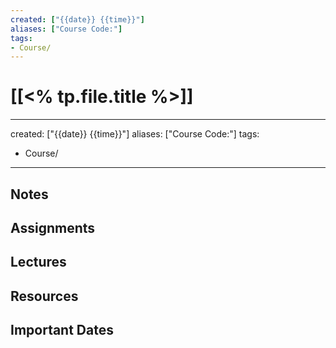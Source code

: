 ```yaml
---
created: ["{{date}} {{time}}"]
aliases: ["Course Code:"]
tags:
- Course/
---
```

# [[<% tp.file.title %>]]
---
created: ["{{date}} {{time}}"]
aliases: ["Course Code:"]
tags:
- Course/
---

## Notes

## Assignments

## Lectures

## Resources

## Important Dates

